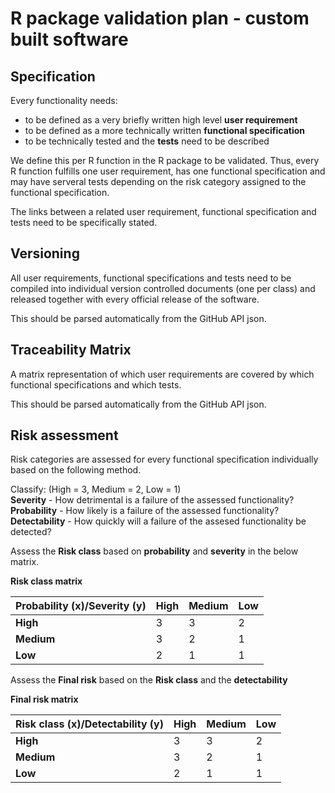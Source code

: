 # R package validation plan - custom built software

## Specification

Every functionality needs:
 - to be defined as a very briefly written high level **user requirement**
 - to be defined as a more technically written **functional specification**
 - to be technically tested and the **tests** need to be described

We define this per R function in the R package to be validated. Thus, every R function fulfills one user requirement,
has one functional specification and may have serveral tests depending on the risk category assigned to
the functional specification.

The links between a related user requirement, functional specification and tests need to be specifically stated.

## Versioning

All user requirements, functional specifications and tests need to be compiled into individual version controlled documents (one per class) and released together with every official release of the software.

This should be parsed automatically from the GitHub API json.

## Traceability Matrix

A matrix representation of which user requirements are covered by which functional specifications and which tests.

This should be parsed automatically from the GitHub API json.

## Risk assessment

Risk categories are assessed for every functional specification individually based on the following method.

Classify: (High = 3, Medium = 2, Low = 1)  
**Severity** - How detrimental is a failure of the assessed functionality?  
**Probability** - How likely is a failure of the assessed functionality?  
**Detectability** - How quickly will a failure of the assesed functionality be detected? 

Assess the **Risk class** based on **probability** and **severity** in the below matrix.

**Risk class matrix**

|Probability (x)/Severity (y) | High | Medium | Low |
|-----------------------------|------|--------|-----|
| **High**                    |   3  |   3    |  2  |
| **Medium**                  |   3  |   2    |  1  |
| **Low**                     |   2  |   1    |  1  |

Assess the **Final risk** based on the **Risk class** and the **detectability**

**Final risk matrix**

|Risk class (x)/Detectability (y) | High | Medium | Low |
|---------------------------------|------|--------|-----|
| **High**                        |   3  |   3    |  2  |
| **Medium**                      |   3  |   2    |  1  |
| **Low**                         |   2  |   1    |  1  |

